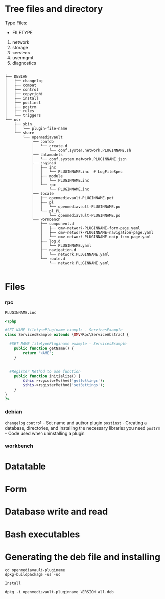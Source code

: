 # Tree files and directory

Type Files:

- FILETYPE 
1.   network
1.   storage
1.   services
1.   usermgmt
1.   diagnostics

```shell

├── DEBIAN
│   ├── changelog
│   ├── compat
│   ├── control
│   ├── copyright
│   ├── install
│   ├── postinst
│   ├── postrm
│   ├── rules
│   └── triggers
└── usr
    ├── sbin
    │   └── plugin-file-name
    └── share
        └── openmediavault
            ├── confdb
            │   └── create.d
            │       └── conf.system.network.PLUGINNAME.sh
            ├── datamodels
            │   └── conf.system.network.PLUGINNAME.json
            ├── engined
            │   ├── inc
            │   │   └── PLUGINNAME.inc  # LogFileSpec
            │   ├── module
            │   │   └── PLUGINNAME.inc
            │   └── rpc
            │       └── PLUGINNAME.inc
            ├── locale
            │   ├── openmediavault-PLUGINNAME.pot
            │   ├── pl
            │   │   └── openmediavault-PLUGINNAME.po
            │   └── pl_PL
            │       └── openmediavault-PLUGINNAME.po
            └── workbench
                ├── component.d
                │   ├── omv-network-PLUGINNAME-form-page.yaml
                │   ├── omv-network-PLUGINNAME-navigation-page.yaml
                │   └── omv-network-PLUGINNAME-noip-form-page.yaml
                ├── log.d
                │   └── PLUGINNAME.yaml
                ├── navigation.d
                │   └── network.PLUGINNAME.yaml
                └── route.d
                    └── network.PLUGINNAME.yaml


```

# Files

### rpc

 `` PLUGINNAME.inc ``
 
```php 
<?php

#SET NAME filetypePluginame example - ServicesExample
class ServicesExample extends \OMV\Rpc\ServiceAbstract {

  #SET NAME filetypePluginame example - ServicesExample
	public function getName() {
		return "NAME";
	}
  
  
  #Register Method to use function
	public function initialize() {
        $this->registerMethod('getSettings');
        $this->registerMethod('setSettings');
	}
}
?>
```

### debian

``changelog``
``control`` - Set name and author plugin
``postinst`` - Creating a database, directories, and installing the necessary libraries you need
``postrm`` - Code used when uninstalling a plugin

### workbench

# Datatable

# Form

# Database write and read

# Bash executables

# Generating the deb file and installing

```shell
cd openmediavault-pluginame
dpkg-buildpackage -us -uc
```

``Install``

```shell
dpkg -i openmediavault-pluginname_VERSION_all.deb
```